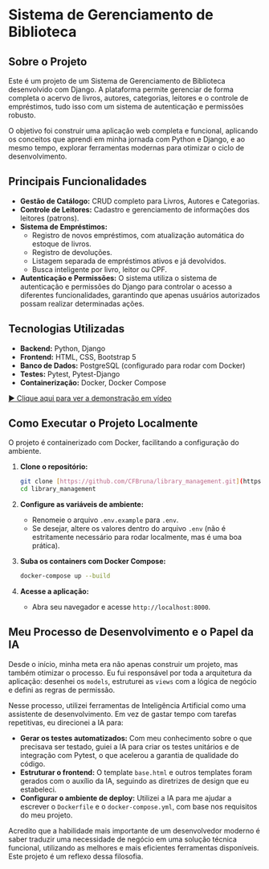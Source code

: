 # Sistema de Gerenciamento de Biblioteca

## Sobre o Projeto

Este é um projeto de um Sistema de Gerenciamento de Biblioteca desenvolvido com Django. A plataforma permite gerenciar de forma completa o acervo de livros, autores, categorias, leitores e o controle de empréstimos, tudo isso com um sistema de autenticação e permissões robusto.

O objetivo foi construir uma aplicação web completa e funcional, aplicando os conceitos que aprendi em minha jornada com Python e Django, e ao mesmo tempo, explorar ferramentas modernas para otimizar o ciclo de desenvolvimento.

## Principais Funcionalidades

* **Gestão de Catálogo:** CRUD completo para Livros, Autores e Categorias.
* **Controle de Leitores:** Cadastro e gerenciamento de informações dos leitores (patrons).
* **Sistema de Empréstimos:**
    * Registro de novos empréstimos, com atualização automática do estoque de livros.
    * Registro de devoluções.
    * Listagem separada de empréstimos ativos e já devolvidos.
    * Busca inteligente por livro, leitor ou CPF.
* **Autenticação e Permissões:** O sistema utiliza o sistema de autenticação e permissões do Django para controlar o acesso a diferentes funcionalidades, garantindo que apenas usuários autorizados possam realizar determinadas ações.

## Tecnologias Utilizadas

* **Backend:** Python, Django
* **Frontend:** HTML, CSS, Bootstrap 5
* **Banco de Dados:** PostgreSQL (configurado para rodar com Docker)
* **Testes:** Pytest, Pytest-Django
* **Containerização:** Docker, Docker Compose
  
[▶️ Clique aqui para ver a demonstração em vídeo](https://youtu.be/Tbng-8h86uc)

## Como Executar o Projeto Localmente

O projeto é containerizado com Docker, facilitando a configuração do ambiente.

1.  **Clone o repositório:**
    ```bash
    git clone [https://github.com/CFBruna/library_management.git](https://github.com/CFBruna/library_management.git)
    cd library_management
    ```

2.  **Configure as variáveis de ambiente:**
    * Renomeie o arquivo `.env.example` para `.env`.
    * Se desejar, altere os valores dentro do arquivo `.env` (não é estritamente necessário para rodar localmente, mas é uma boa prática).

3.  **Suba os containers com Docker Compose:**
    ```bash
    docker-compose up --build
    ```

4.  **Acesse a aplicação:**
    * Abra seu navegador e acesse `http://localhost:8000`.

## Meu Processo de Desenvolvimento e o Papel da IA

Desde o início, minha meta era não apenas construir um projeto, mas também otimizar o processo. Eu fui responsável por toda a arquitetura da aplicação: desenhei os `models`, estruturei as `views` com a lógica de negócio e defini as regras de permissão.

Nesse processo, utilizei ferramentas de Inteligência Artificial como uma assistente de desenvolvimento. Em vez de gastar tempo com tarefas repetitivas, eu direcionei a IA para:

* **Gerar os testes automatizados:** Com meu conhecimento sobre o que precisava ser testado, guiei a IA para criar os testes unitários e de integração com Pytest, o que acelerou a garantia de qualidade do código.
* **Estruturar o frontend:** O template `base.html` e outros templates foram gerados com o auxílio da IA, seguindo as diretrizes de design que eu estabeleci.
* **Configurar o ambiente de deploy:** Utilizei a IA para me ajudar a escrever o `Dockerfile` e o `docker-compose.yml`, com base nos requisitos do meu projeto.

Acredito que a habilidade mais importante de um desenvolvedor moderno é saber traduzir uma necessidade de negócio em uma solução técnica funcional, utilizando as melhores e mais eficientes ferramentas disponíveis. Este projeto é um reflexo dessa filosofia.
